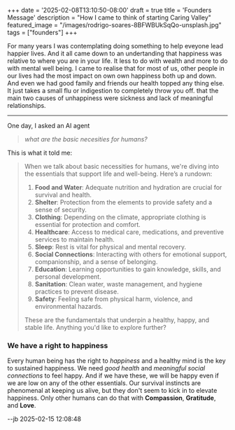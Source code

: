 +++
date = '2025-02-08T13:10:50-08:00'
draft = true
title = 'Founders Message'
description = "How I came to think of starting Caring Valley"
featured_image = "/images/rodrigo-soares-8BFWBUkSqQo-unsplash.jpg"
tags = ["founders"]
+++

 For many years I was contemplating doing something to help eveyone lead happier lives.<!--more--> And it all came down to an undertanding that happiness was relative to where you are in your life. It less to do with wealth and more to do with mental well being. I came to realise that for most of us, other people in our lives had the most impact on own own happiness both up and down. And even we had good family and friends our health topped any thing else. It just takes a small flu or indigestion to completely throw you off. that the main two causes of unhappiness were sickness and lack of meaningful relationships.
 
---

One day, I asked an AI agent
> *what are the basic necesities for humans?*

This is what it told me:

> When we talk about basic necessities for humans, we're diving into the essentials that support life and well-being. Here’s a rundown:
> 
> 1. **Food and Water**: Adequate nutrition and hydration are crucial for survival and health. 
> 2. **Shelter**: Protection from the elements to provide safety and a sense of security.
> 3. **Clothing**: Depending on the climate, appropriate clothing is essential for protection and comfort.
> 4. **Healthcare**: Access to medical care, medications, and preventive services to maintain health.
> 5. **Sleep**: Rest is vital for physical and mental recovery.
> 6. **Social Connections**: Interacting with others for emotional support, companionship, and a sense of belonging.
> 7. **Education**: Learning opportunities to gain knowledge, skills, and personal development.
> 8. **Sanitation**: Clean water, waste management, and hygiene practices to prevent disease.
> 9. **Safety**: Feeling safe from physical harm, violence, and environmental hazards.
> 
> These are the fundamentals that underpin a healthy, happy, and stable life. Anything you'd like to explore further?

### We have a right to happiness
Every human being has the right to *happiness* and a healthy mind is the key to sustained happiness. We need *good health* and *meaningful social connections* to feel happy. And if we have these, we will be happy even if we are low on any of the other essentials. Our survival instincts are phenomenal at keeping us alive, but they don't seem to kick in to elevate happiness. Only other humans can do that with **Compassion**, **Gratitude**, and **Love**. 

--jb 2025-02-15 12:08:48

